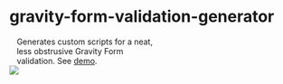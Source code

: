 gravity-form-validation-generator
=================================
<div class="one-half first" style="float: left; margin-left: 2.564102564102564%; width: 48.717948717948715%;">
Generates custom scripts for a neat, less obstrusive Gravity Form validation. See <a href="http://dl.dropboxusercontent.com/u/34093859/tools/gravity-form-validation-generator/index.html">demo</a>.</div>
<div class="one-half" style="float: left; margin-left: 0; width: 48.717948717948715%; clear: both;">
<img src="https://dl.dropboxusercontent.com/u/34093859/tools/gravity-form-validation-generator/images/Gravity%20Form%20Clean%20Validation.gif" /></div>
